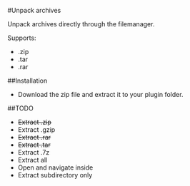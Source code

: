 #Unpack archives

Unpack archives directly through the filemanager.

Supports:
- .zip
- .tar
- .rar

##Installation

- Download the zip file and extract it to your plugin folder.

##TODO

- ~~Extract .zip~~
- Extract .gzip
- ~~Extract .rar~~
- ~~Extract .tar~~
- Extract .7z
- Extract all
- Open and navigate inside
- Extract subdirectory only
